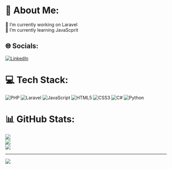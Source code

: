 # 💫 About Me:
🔭 I’m currently working on Laravel<br>🌱 I’m currently learning JavaScprit<br>


## 🌐 Socials:
[![LinkedIn](https://img.shields.io/badge/LinkedIn-%230077B5.svg?logo=linkedin&logoColor=white)](https://linkedin.com/in/yemresener) 

# 💻 Tech Stack:
 ![PHP](https://img.shields.io/badge/php-%23777BB4.svg?style=for-the-badge&logo=php&logoColor=white) ![Laravel](https://img.shields.io/badge/laravel-%23FF2D20.svg?style=for-the-badge&logo=laravel&logoColor=white) ![JavaScript](https://img.shields.io/badge/javascript-%23323330.svg?style=for-the-badge&logo=javascript&logoColor=%23F7DF1E) ![HTML5](https://img.shields.io/badge/html5-%23E34F26.svg?style=for-the-badge&logo=html5&logoColor=white)  ![CSS3](https://img.shields.io/badge/css3-%231572B6.svg?style=for-the-badge&logo=css3&logoColor=white) ![C#](https://img.shields.io/badge/c%23-%23239120.svg?style=for-the-badge&logo=csharp&logoColor=white)  ![Python](https://img.shields.io/badge/python-3670A0?style=for-the-badge&logo=python&logoColor=ffdd54)

# 📊 GitHub Stats:
![](https://github-readme-stats.vercel.app/api?username=yemresener&theme=dark&hide_border=false&include_all_commits=false&count_private=false)<br/>
![](https://github-readme-streak-stats.herokuapp.com/?user=yemresener&theme=dark&hide_border=false)<br/>
![](https://github-readme-stats.vercel.app/api/top-langs/?username=yemresener&theme=dark&hide_border=false&include_all_commits=false&count_private=false&layout=compact)

---
[![](https://visitcount.itsvg.in/api?id=yemresener&icon=0&color=0)](https://visitcount.itsvg.in)

<!-- Proudly created with GPRM ( https://gprm.itsvg.in ) -->
